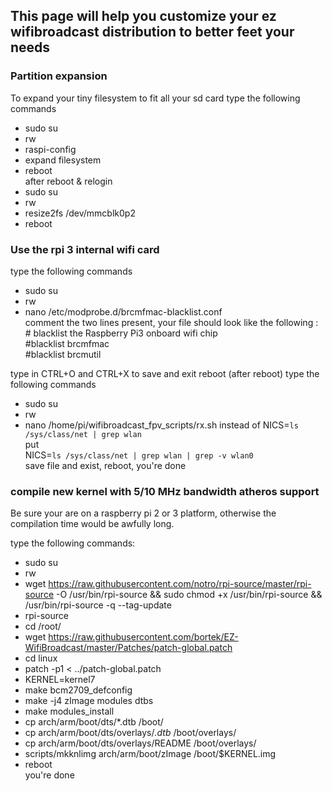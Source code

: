 ## This page will help you customize your ez wifibroadcast distribution to better feet your needs

### Partition expansion
To expand your tiny filesystem to fit all your sd card
type the following commands 
* sudo su
* rw
* raspi-config
* expand filesystem
* reboot    
after reboot & relogin
* sudo su
* rw
* resize2fs /dev/mmcblk0p2
* reboot

### Use the rpi 3 internal wifi card
type the following commands
* sudo su
* rw
* nano /etc/modprobe.d/brcmfmac-blacklist.conf    
comment the two lines present, your file should look like the following :      
\# blacklist the Raspberry Pi3 onboard wifi chip   
\#blacklist brcmfmac   
\#blacklist brcmutil

type in CTRL+O and CTRL+X to save and exit
reboot
(after reboot)
type the following commands
* sudo su
* rw
* nano /home/pi/wifibroadcast_fpv_scripts/rx.sh
instead of NICS=`ls /sys/class/net | grep wlan`    
put    
NICS=`ls /sys/class/net | grep wlan | grep -v wlan0`   
save file and exist, reboot, you're done

### compile new kernel with 5/10 MHz bandwidth atheros support

Be sure your are on a raspberry pi 2 or 3 platform, otherwise the compilation time would be awfully long.  

type the following commands:  
* sudo su
* rw
* wget https://raw.githubusercontent.com/notro/rpi-source/master/rpi-source -O /usr/bin/rpi-source && sudo chmod +x /usr/bin/rpi-source && /usr/bin/rpi-source -q --tag-update
* rpi-source
* cd /root/
* wget https://raw.githubusercontent.com/bortek/EZ-WifiBroadcast/master/Patches/patch-global.patch
* cd linux
* patch -p1 < ../patch-global.patch
* KERNEL=kernel7
* make bcm2709_defconfig
* make -j4 zImage modules dtbs
* make modules_install
* cp arch/arm/boot/dts/*.dtb /boot/
* cp arch/arm/boot/dts/overlays/*.dtb* /boot/overlays/
* cp arch/arm/boot/dts/overlays/README /boot/overlays/
* scripts/mkknlimg arch/arm/boot/zImage /boot/$KERNEL.img
* reboot  
you're done